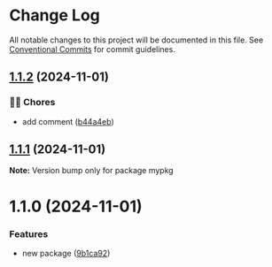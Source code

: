 # Change Log

All notable changes to this project will be documented in this file.
See [Conventional Commits](https://conventionalcommits.org) for commit guidelines.

## [1.1.2](https://github.com/rudemex/new-lerna/compare/mypkg@1.1.1...mypkg@1.1.2) (2024-11-01)


### 👨‍💻 Chores

* add comment ([b44a4eb](https://github.com/rudemex/new-lerna/commit/b44a4eb4eadf17be0ff9af82a218a5ef4b062675))



## [1.1.1](https://github.com/rudemex/new-lerna/compare/mypkg@1.1.0...mypkg@1.1.1) (2024-11-01)

**Note:** Version bump only for package mypkg





# 1.1.0 (2024-11-01)


### Features

* new package ([9b1ca92](https://github.com/rudemex/new-lerna/commit/9b1ca92fed962c14740b99ce5667e3fe472926e2))
